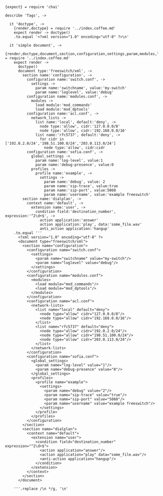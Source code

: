     {expect} = require 'chai'

    describe 'Tags', ->

      it 'doctype', ->
        {render,doctype} = require '../index.coffee.md'
        expect render -> doctype()
        .to.equal '<?xml version="1.0" encoding="utf-8" ?>\n'

      it 'simple document', ->
        {render,doctype,document,section,configuration,settings,param,modules,load,network_lists,list,node,global_settings,profiles,profile,context,extension,condition,action,anti_action} = require '../index.coffee.md'
        expect render ->
          doctype()
          document type:'freeswitch/xml', ->
            section name:'configuration', ->
              configuration name:'switch.conf', ->
                settings ->
                  param name:'switchname', value:'my-switch'
                  param name:'loglevel', value:'debug'
              configuration name:'modules.conf', ->
                modules ->
                  load module:'mod_commands'
                  load module:'mod_dptools'
              configuration name:'acl.conf', ->
                network_lists ->
                  list name:'local', default:'deny', ->
                    node type:'allow', cidr:'127.0.0.0/8'
                    node type:'allow', cidr:'192.168.0.0/16'
                  list name:'rfc5737', default:'deny', ->
                    for cidr in ['192.0.2.0/24','198.51.100.0/24','203.0.113.0/24']
                      node type:'allow', cidr:cidr
              configuration name:'sofia.conf', ->
                global_settings ->
                  param name:'log-level', value:1
                  param name:'debug-presence', value:0
                profiles ->
                  profile name:'example', ->
                    settings ->
                      param name:'debug', value: 2
                      param name:'sip-trace', value:true
                      param name:'sip-port', value:5060
                      param name:'username', value:'example freeswitch'
            section name:'dialplan', ->
              context name:'default', ->
                extension name:'user', ->
                  condition field:'destination_number', expression:'^2\d+$', ->
                    action application:'answer'
                    action application:'play', data:'some_file.wav'
                    anti_action application:'hangup'
        .to.equal '''
          <?xml version="1.0" encoding="utf-8" ?>
          <document type="freeswitch/xml">
            <section name="configuration">
              <configuration name="switch.conf">
                <settings>
                  <param name="switchname" value="my-switch"/>
                  <param name="loglevel" value="debug"/>
                </settings>
              </configuration>
              <configuration name="modules.conf">
                <modules>
                  <load module="mod_commands"/>
                  <load module="mod_dptools"/>
                </modules>
              </configuration>
              <configuration name="acl.conf">
                <network-lists>
                  <list name="local" default="deny">
                    <node type="allow" cidr="127.0.0.0/8"/>
                    <node type="allow" cidr="192.168.0.0/16"/>
                  </list>
                  <list name="rfc5737" default="deny">
                    <node type="allow" cidr="192.0.2.0/24"/>
                    <node type="allow" cidr="198.51.100.0/24"/>
                    <node type="allow" cidr="203.0.113.0/24"/>
                  </list>
                </network-lists>
              </configuration>
              <configuration name="sofia.conf">
                <global_settings>
                  <param name="log-level" value="1"/>
                  <param name="debug-presence" value="0"/>
                </global_settings>
                <profiles>
                  <profile name="example">
                    <settings>
                      <param name="debug" value="2"/>
                      <param name="sip-trace" value="true"/>
                      <param name="sip-port" value="5060"/>
                      <param name="username" value="example freeswitch"/>
                    </settings>
                  </profile>
                </profiles>
              </configuration>
            </section>
            <section name="dialplan">
              <context name="default">
                <extension name="user">
                  <condition field="destination_number" expression="^2\d+$">
                    <action application="answer"/>
                    <action application="play" data="some_file.wav"/>
                    <anti-action application="hangup"/>
                  </condition>
                </extension>
              </context>
            </section>
          </document>

        '''.replace /\n */g, '\n'
